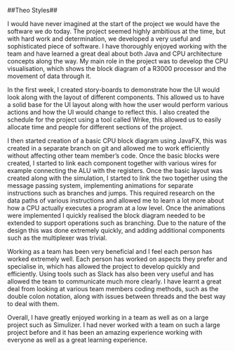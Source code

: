 ##Theo Styles##

I would have never imagined at the start of the project we would have the software we do today. The project seemed highly ambitious at the time, but with hard work and determination, we developed a very useful and sophisticated piece of software. I have thoroughly enjoyed working with the team and have learned a great deal about both Java and CPU architecture concepts along the way. My main role in the project was to develop the CPU visualisation, which shows the block diagram of a R3000 processor and the movement of data through it.

In the first week, I created story-boards to demonstrate how the UI would look along with the layout of different components. This allowed us to have a solid base for the UI layout along with how the user would perform various actions and how the UI would change to reflect this. I also created the schedule for the project using a tool called Wrike, this allowed us to easily allocate time and people for different sections of the project. 

I then started creation of a basic CPU block diagram using JavaFX, this was created in a separate branch on git and allowed me to work efficiently without affecting other team member’s code. Once the basic blocks were created, I started to link each component together with various wires for example connecting the ALU with the registers. Once the basic layout was created along with the simulation, I started to link the two together using the message passing system, implementing animations for separate instructions such as branches and jumps. This required research on the data paths of various instructions and allowed me to learn a lot more about how a CPU actually executes a program at a low level. Once the animations were implemented I quickly realised the block diagram needed to be extended to support operations such as branching. Due to the nature of the design this was done extremely quickly, and adding additional components such as the multiplexer was trivial.

Working as a team has been very beneficial and I feel each person has worked extremely well. Each person has worked on aspects they prefer and specialise in, which has allowed the project to develop quickly and efficiently. Using tools such as Slack has also been very useful and has allowed the team to communicate much more clearly. I have learnt a great deal from looking at various team members coding methods, such as the double colon notation, along with issues between threads and the best way to deal with them.

Overall, I have greatly enjoyed working in a team as well as on a large project such as Simulizer. I had never worked with a team on such a large project before and it has been an amazing experience working with everyone as well as a great learning experience. 